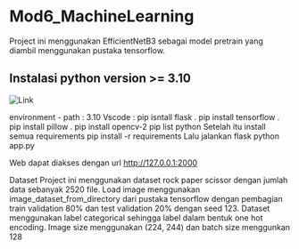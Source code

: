 # Mod6_MachineLearning

Project ini menggunakan EfficientNetB3 sebagai model pretrain yang diambil menggunakan pustaka tensorflow.

## Instalasi python version >= 3.10 
![[Link](https://www.python.org/ftp/python/3.10.0/python-3.10.0-amd64.exe)](https://www.google.com/url?sa=i&url=https%3A%2F%2Fmedium.com%2F%40ariqmaulanar%2Fpython-7b3ceb7ea385&psig=AOvVaw0lQqzeaUo7zYqRsZeQtiGm&ust=1702660063492000&source=images&cd=vfe&opi=89978449&ved=0CBEQjRxqFwoTCIjwjpa1j4MDFQAAAAAdAAAAABAD)

environment - path : 3.10 Vscode : pip isntall flask . pip install tensorflow . pip install pillow . pip install opencv-2 pip list python Setelah itu install semua requirements pip install -r requirements Lalu jalankan flask python app.py

Web dapat diakses dengan url http://127.0.0.1:2000

Dataset Project ini menggunakan dataset rock paper scissor dengan jumlah data sebanyak 2520 file. Load image menggunakan image_dataset_from_directory dari pustaka tensorflow dengan pembagian train validation 80% dan test validation 20% dengan seed 123. Dataset menggunakan label categorical sehingga label dalam bentuk one hot encoding. Image size menggunakan (224, 244) dan batch size menggunkan 128
